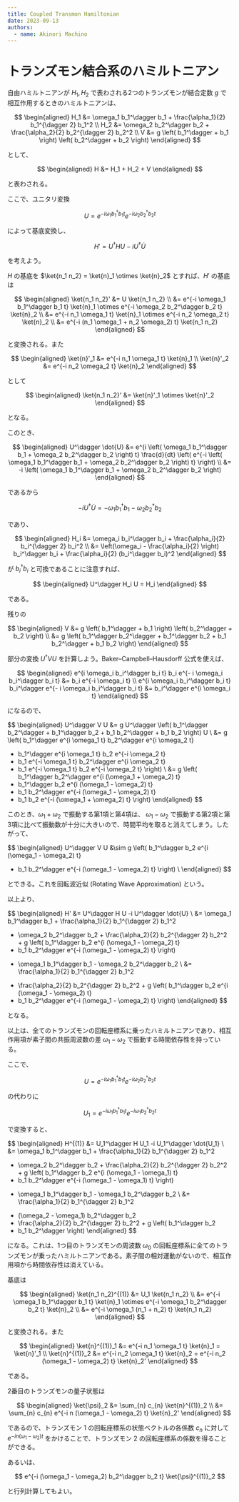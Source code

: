 ```yaml
---
title: Coupled Transmon Hamiltonian
date: 2023-09-13
authors:
  - name: Akinori Machino
---
```


# トランズモン結合系のハミルトニアン

自由ハミルトニアンが $H_1, H_2$ で表わされる2つのトランズモンが結合定数 $g$ で相互作用するときのハミルトニアンは、

$$
\begin{aligned}
H_1 &= \omega_1 b_1^\dagger b_1 + \frac{\alpha_1}{2} b_1^{\dagger 2} b_1^2
\\
H_2 &= \omega_2 b_2^\dagger b_2 + \frac{\alpha_2}{2} b_2^{\dagger 2} b_2^2
\\
V &= g \left( b_1^\dagger + b_1 \right) \left( b_2^\dagger + b_2 \right)
\end{aligned}
$$

として、

$$
\begin{aligned}
H &= H_1 + H_2 + V
\end{aligned}
$$

と表わされる。

ここで、ユニタリ変換

$$
U = e^{-i \omega_1 b_1^\dagger b_1 t}
e^{-i \omega_2 b_2^\dagger b_2 t}
$$

によって基底変換し、

$$
H' = U^\dagger H U -i U^\dagger \dot{U}
$$

を考えよう。

$H$ の基底を $\ket{n_1 n_2} = \ket{n}_1 \otimes \ket{n}_2$ とすれば、$H'$ の基底は

$$
\begin{aligned}
\ket{n_1 n_2}' &= U \ket{n_1 n_2}
\\
&= e^{-i \omega_1 b_1^\dagger b_1 t} \ket{n}_1 \otimes e^{-i \omega_2 b_2^\dagger b_2 t} \ket{n}_2
\\
&= e^{-i n_1 \omega_1 t} \ket{n}_1 \otimes e^{-i n_2 \omega_2 t} \ket{n}_2
\\
&= e^{-i (n_1 \omega_1 + n_2 \omega_2) t} \ket{n_1 n_2}
\end{aligned}
$$

と変換される。また

$$
\begin{aligned}
\ket{n}'_1 &= e^{-i n_1 \omega_1 t} \ket{n}_1 
\\
\ket{n}'_2 &= e^{-i n_2 \omega_2 t} \ket{n}_2 
\end{aligned}
$$

として

$$
\begin{aligned}
\ket{n_1 n_2}' &= \ket{n}'_1 \otimes \ket{n}'_2
\end{aligned}
$$

となる。

このとき、

$$
\begin{aligned}
U^\dagger \dot{U}
&= e^{i \left( \omega_1 b_1^\dagger b_1 + \omega_2 b_2^\dagger b_2 \right) t}
\frac{d}{dt} \left( e^{-i \left( \omega_1 b_1^\dagger b_1 + \omega_2 b_2^\dagger b_2 \right) t} \right)
\\
&= -i \left( \omega_1 b_1^\dagger b_1 + \omega_2 b_2^\dagger b_2 \right)
\end{aligned}
$$

であるから

$$
-i U^\dagger \dot{U} = - \omega_1 b_1^\dagger b_1 - \omega_2 b_2^\dagger b_2
$$

であり、

$$
\begin{aligned}
H_i &=
\omega_i b_i^\dagger b_i + \frac{\alpha_i}{2} b_i^{\dagger 2} b_i^2
\\
&=
\left(\omega_i - \frac{\alpha_i}{2} \right) b_i^\dagger b_i + \frac{\alpha_i}{2} (b_i^\dagger b_i)^2
\end{aligned}
$$

が $b_i^\dagger b_i$ と可換であることに注意すれば、

$$
\begin{aligned}
U^\dagger H_i U = H_i
\end{aligned}
$$

である。

残りの

$$
\begin{aligned}
V
&= g \left( b_1^\dagger + b_1 \right) \left( b_2^\dagger + b_2 \right)
\\
&= g \left( b_1^\dagger b_2^\dagger + b_1^\dagger b_2 + b_1 b_2^\dagger + b_1 b_2 \right)
\end{aligned}
$$

部分の変換 $U^\dagger V U$ を計算しよう。Baker–Campbell–Hausdorff 公式を使えば、

$$
\begin{aligned}
e^{i \omega_i b_i^\dagger b_i t} b_i e^{- i \omega_i b_i^\dagger b_i t} &= b_i e^{-i \omega_i t}
\\
e^{i \omega_i b_i^\dagger b_i t} b_i^\dagger e^{- i \omega_i b_i^\dagger b_i t} &= b_i^\dagger e^{i \omega_i t}
\end{aligned}
$$

になるので、

$$
\begin{aligned}
U^\dagger V U
&= g U^\dagger \left( b_1^\dagger b_2^\dagger + b_1^\dagger b_2 + b_1 b_2^\dagger + b_1 b_2 \right) U
\\
&= g \left( b_1^\dagger e^{i \omega_1 t} b_2^\dagger e^{i \omega_2 t}
+ b_1^\dagger e^{i \omega_1 t} b_2 e^{-i \omega_2 t}
+ b_1 e^{-i \omega_1 t} b_2^\dagger e^{i \omega_2 t}
+ b_1 e^{-i \omega_1 t} b_2 e^{-i \omega_2 t} \right)
\\
&= g \left( b_1^\dagger b_2^\dagger e^{i (\omega_1 + \omega_2) t}
+ b_1^\dagger b_2 e^{i (\omega_1 - \omega_2) t}
+ b_1 b_2^\dagger e^{-i (\omega_1 - \omega_2) t}
+ b_1 b_2 e^{-i (\omega_1 + \omega_2) t} \right)
\end{aligned}
$$

このとき、$\omega_1 + \omega_2$ で振動する第1項と第4項は、 $\omega_1 - \omega_2$ で振動する第2項と第3項に比べて振動数が十分に大きいので、時間平均を取ると消えてしまう。したがって、

$$
\begin{aligned}
U^\dagger V U
&\sim g \left( b_1^\dagger b_2 e^{i (\omega_1 - \omega_2) t}
+ b_1 b_2^\dagger e^{-i (\omega_1 - \omega_2) t} \right)
\\
\end{aligned}
$$

とできる。これを回転波近似 (Rotating Wave Approximation) という。

以上より、

$$
\begin{aligned}
H'
&= U^\dagger H U -i U^\dagger \dot{U}
\\
&= \omega_1 b_1^\dagger b_1 + \frac{\alpha_1}{2} b_1^{\dagger 2} b_1^2
+ \omega_2 b_2^\dagger b_2 + \frac{\alpha_2}{2} b_2^{\dagger 2} b_2^2 + g \left( b_1^\dagger b_2 e^{i (\omega_1 - \omega_2) t}
+ b_1 b_2^\dagger e^{-i (\omega_1 - \omega_2) t} \right)
- \omega_1 b_1^\dagger b_1 - \omega_2 b_2^\dagger b_2
\\
&= \frac{\alpha_1}{2} b_1^{\dagger 2} b_1^2
+ \frac{\alpha_2}{2} b_2^{\dagger 2} b_2^2 + g \left( b_1^\dagger b_2 e^{i (\omega_1 - \omega_2) t}
+ b_1 b_2^\dagger e^{-i (\omega_1 - \omega_2) t} \right)
\end{aligned}
$$

となる。

以上は、全てのトランズモンの回転座標系に乗ったハミルトニアンであり、相互作用項が素子間の共振周波数の差 $\omega_1 - \omega_2$ で振動する時間依存性を持っている。

ここで、

$$
U = e^{-i \omega_1 b_1^\dagger b_1 t}
e^{-i \omega_2 b_2^\dagger b_2 t}
$$

の代わりに

$$
U_1 = e^{-i \omega_1 b_1^\dagger b_1 t}
e^{-i \omega_1 b_2^\dagger b_2 t}
$$

で変換すると、

$$
\begin{aligned}
H^{(1)}
&= U_1^\dagger H U_1 -i U_1^\dagger \dot{U_1}
\\
&= \omega_1 b_1^\dagger b_1 + \frac{\alpha_1}{2} b_1^{\dagger 2} b_1^2
+ \omega_2 b_2^\dagger b_2 + \frac{\alpha_2}{2} b_2^{\dagger 2} b_2^2 + g \left( b_1^\dagger b_2 e^{i (\omega_1 - \omega_1) t}
+ b_1 b_2^\dagger e^{-i (\omega_1 - \omega_1) t} \right)
- \omega_1 b_1^\dagger b_1 - \omega_1 b_2^\dagger b_2
\\
&= \frac{\alpha_1}{2} b_1^{\dagger 2} b_1^2
+ (\omega_2 - \omega_1) b_2^\dagger b_2
+ \frac{\alpha_2}{2} b_2^{\dagger 2} b_2^2 + g \left( b_1^\dagger b_2
+ b_1 b_2^\dagger \right)
\end{aligned}
$$

になる。これは、1つ目のトランズモンの周波数 $\omega_0$ の回転座標系に全てのトランズモンが乗ったハミルトニアンである。素子間の相対運動がないので、相互作用項から時間依存性は消えている。

基底は

$$
\begin{aligned}
\ket{n_1 n_2}^{(1)} &= U_1 \ket{n_1 n_2}
\\
&= e^{-i \omega_1 b_1^\dagger b_1 t} \ket{n}_1 \otimes e^{-i \omega_1 b_2^\dagger b_2 t} \ket{n}_2
\\
&= e^{-i \omega_1 (n_1 + n_2) t} \ket{n_1 n_2}
\end{aligned}
$$

と変換される。また

$$
\begin{aligned}
\ket{n}^{(1)}_1 &= e^{-i n_1 \omega_1 t} \ket{n}_1 
= \ket{n}'_1
\\
\ket{n}^{(1)}_2 &= e^{-i n_2 \omega_1 t} \ket{n}_2 
= e^{-i n_2 (\omega_1 - \omega_2) t} \ket{n}_2'
\end{aligned}
$$

である。

2番目のトランズモンの量子状態は

$$
\begin{aligned}
\ket{\psi}_2 &= \sum_{n} c_{n} \ket{n}^{(1)}_2
\\
&= \sum_{n} c_{n} e^{-i n (\omega_1 - \omega_2) t} \ket{n}_2'
\end{aligned}
$$

であるので、トランズモン 1 の回転座標系の状態ベクトルの各係数 $c_{n}$ に対して $e^{-i n (\omega_1 - \omega_2) t}$ をかけることで、トランズモン 2 の回転座標系の係数を得ることができる。

あるいは、

$$
e^{-i (\omega_1 - \omega_2) b_2^\dagger b_2 t} \ket{\psi}^{(1)}_2
$$

と行列計算してもよい。